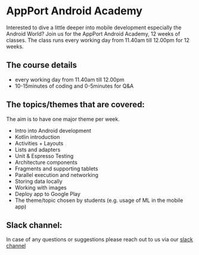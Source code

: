 # AppPort Android Academy  
Interested to dive a little deeper into mobile development especially the Android World? Join us for the AppPort Android Academy, 12 weeks of classes. The class runs every working day from 11.40am till 12.00pm for 12 weeks. 

## The course details
- every working day from 11.40am till 12.00pm
- 10-15minutes of coding and 0-5minutes for Q&A

## The topics/themes that are covered:
The aim is to have one major theme per week.
- Intro into Android development 
- Kotlin introduction
- Activities + Layouts
- Lists and adapters
- Unit &  Espresso Testing
- Architecture components
- Fragments and supporting tablets
- Parallel execution and networking
- Storing data locally 
- Working with images
- Deploy app to Google Play
- The theme/topic chosen by students (e.g. usage of ML in the mobile app)

## Slack channel:
In case of any questions or suggestions please reach out to us via our [slack channel](appport-academy.slack.com)
